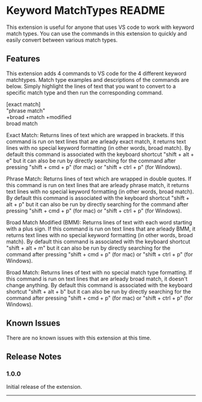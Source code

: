 # Keyword MatchTypes README

This extension is useful for anyone that uses VS code to work with keyword match types. You can use the commands in this extension to quickly and easily convert between various match types.

## Features

This extension adds 4 commands to VS code for the 4 different keyword matchtypes. Match type examples and descriptions of the commands are below. Simply highlight the lines of text that you want to convert to a specific match type and then run the corresponding command.

[exact match]<br/>
"phrase match"<br/>
+broad +match +modified<br/>
broad match

Exact Match: Returns lines of text which are wrapped in brackets. If this command is run on text lines that are arleady exact match, it returns text lines with no special keyword formatting (in other words, broad match). By default this command is associated with the keyboard shortcut "shift + alt + e" but it can also be run by directly searching for the command after pressing "shift + cmd + p" (for mac) or "shift + ctrl + p" (for Windows).

Phrase Match: Returns lines of text which are wrapped in double quotes. If this command is run on text lines that are arleady phrase match, it returns text lines with no special keyword formatting (in other words, broad match). By default this command is associated with the keyboard shortcut "shift + alt + p" but it can also be run by directly searching for the command after pressing "shift + cmd + p" (for mac) or "shift + ctrl + p" (for Windows).

Broad Match Modified (BMM): Returns lines of text with each word starting with a plus sign. If this command is run on text lines that are arleady BMM, it returns text lines with no special keyword formatting (in other words, broad match). By default this command is associated with the keyboard shortcut "shift + alt + m" but it can also be run by directly searching for the command after pressing "shift + cmd + p" (for mac) or "shift + ctrl + p" (for Windows).

Broad Match: Returns lines of text with no special match type formatting. If this command is run on text lines that are arleady broad match, it doesn't change anything. By default this command is associated with the keyboard shortcut "shift + alt + b" but it can also be run by directly searching for the command after pressing "shift + cmd + p" (for mac) or "shift + ctrl + p" (for Windows).

## Known Issues

There are no known issues with this extension at this time.

## Release Notes

### 1.0.0

Initial release of the extension.

-----------------------------------------------------------------------------------------------------------
